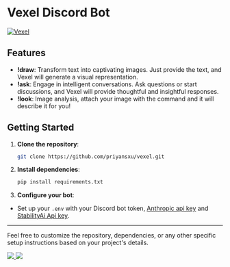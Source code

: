 # Vexel Discord Bot

<a href="https://git.io/typing-svg"><img src="https://readme-typing-svg.demolab.com?font=Fira+Code&size=25&pause=1000&color=F7F7F7&random=false&width=435&lines=Vexel+is+an+Ai+discord+bot." alt="Vexel" /></a>

## Features

- **!draw**: Transform text into captivating images. Just provide the text, and Vexel will generate a visual representation.
- **!ask**: Engage in intelligent conversations. Ask questions or start discussions, and Vexel will provide thoughtful and insightful responses.
- **!look**: Image analysis, attach your image with the command and it will describe it for you!

## Getting Started

1. **Clone the repository**:
   ```bash
   git clone https://github.com/priyansxu/vexel.git
   ```

2. **Install dependencies**:
   ```bash
   pip install requirements.txt
   ```

3. **Configure your bot**:
 - Set up your `.env` with your Discord bot token, [Anthropic api key](https://console.anthropic.com/settings/keys) and [StabilityAi Api key](https://dreamstudio.ai/account).

---

Feel free to customize the repository, dependencies, or any other specific setup instructions based on your project's details.

<a href="https://top.gg/bot/1238461418999648277">
  <img src="https://top.gg/api/widget/owner/1238461418999648277.svg">
</a>
<a href="https://top.gg/bot/1238461418999648277">
  <img src="https://top.gg/api/widget/upvotes/1238461418999648277.svg?noavatar=true">
</a>
